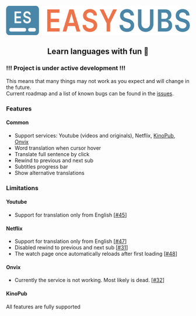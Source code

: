 <p align="center">
  <img height="80" src="./logo.png">
</p>
<p align="center">
  <h2 align="center">Learn languages with fun 🎉</h2>
</p>

### !!! Project is under active development !!!

This means that many things may not work as you expect and will change in the future.  
Current roadmap and a list of known bugs can be found in the [issues](https://github.com/Nitrino/easysubs/issues).

### Features

#### Common

- Support services: Youtube (videos and originals), Netflix, [KinoPub](https://kino.pub), [Onvix](http://onvix.co)
- Word translation when cursor hover
- Translate full sentence by click
- Rewind to previous and next sub
- Subtitles progress bar
- Show alternative translations

### Limitations

#### Youtube

- Support for translation only from English [[#45](https://github.com/Nitrino/easysubs/issues/45)]

#### Netflix

- Support for translation only from English [[#47](https://github.com/Nitrino/easysubs/issues/47)]
- Disabled rewind to previous and next sub [[#31](https://github.com/Nitrino/easysubs/issues/31)]
- The watch page once automatically reloads after first loading [[#48](https://github.com/Nitrino/easysubs/issues/48)]

#### Onvix

- Currently the service is not working. Most likely is dead. [[#32](https://github.com/Nitrino/easysubs/issues/32)]

#### KinoPub

All features are fully supported
